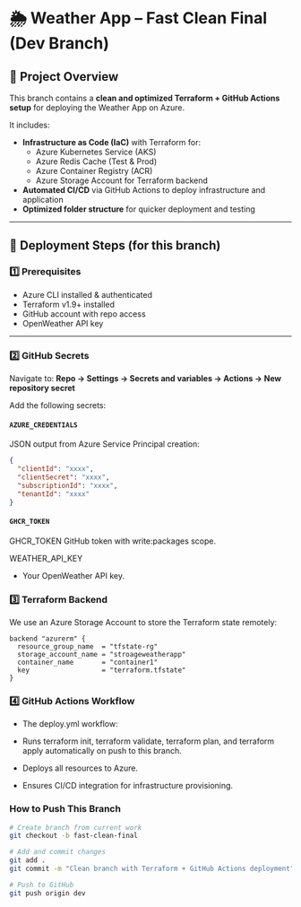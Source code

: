 # 🌦 Weather App – Fast Clean Final (Dev Branch)

## 📌 Project Overview  
This branch contains a **clean and optimized Terraform + GitHub Actions setup** for deploying the Weather App on Azure.  

It includes:  
- **Infrastructure as Code (IaC)** with Terraform for:
  - Azure Kubernetes Service (AKS)
  - Azure Redis Cache (Test & Prod)
  - Azure Container Registry (ACR)
  - Azure Storage Account for Terraform backend
- **Automated CI/CD** via GitHub Actions to deploy infrastructure and application
- **Optimized folder structure** for quicker deployment and testing

---

## 🚀 Deployment Steps (for this branch)  

### 1️⃣ Prerequisites
- Azure CLI installed & authenticated  
- Terraform v1.9+ installed  
- GitHub account with repo access  
- OpenWeather API key

---

### 2️⃣ GitHub Secrets
Navigate to: **Repo → Settings → Secrets and variables → Actions → New repository secret**

Add the following secrets:

#### `AZURE_CREDENTIALS`
JSON output from Azure Service Principal creation:
```json
{
  "clientId": "xxxx",
  "clientSecret": "xxxx",
  "subscriptionId": "xxxx",
  "tenantId": "xxxx"
}
```

#### `GHCR_TOKEN`
GHCR_TOKEN
GitHub token with write:packages scope.

WEATHER_API_KEY
- Your OpenWeather API key.

### 3️⃣ Terraform Backend
We use an Azure Storage Account to store the Terraform state remotely:

``` hcl
backend "azurerm" {
  resource_group_name  = "tfstate-rg"
  storage_account_name = "stroageweatherapp"
  container_name       = "container1"
  key                  = "terraform.tfstate"
}
```

### 4️⃣ GitHub Actions Workflow
- The deploy.yml workflow:

- Runs terraform init, terraform validate, terraform plan, and terraform apply automatically on push to this branch.

- Deploys all resources to Azure.

- Ensures CI/CD integration for infrastructure provisioning.

###  How to Push This Branch
```bash
# Create branch from current work
git checkout -b fast-clean-final

# Add and commit changes
git add .
git commit -m "Clean branch with Terraform + GitHub Actions deployment"

# Push to GitHub
git push origin dev
```
